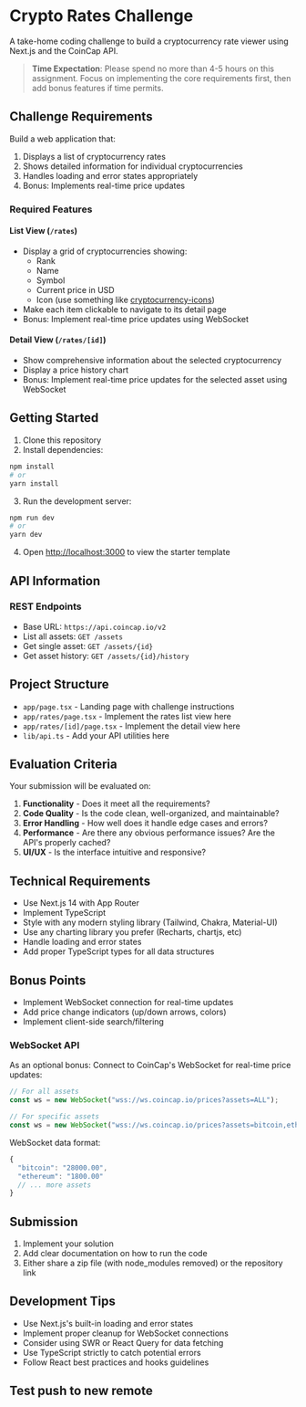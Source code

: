 # Crypto Rates Challenge

A take-home coding challenge to build a cryptocurrency rate viewer using Next.js and the CoinCap API.

> **Time Expectation**: Please spend no more than 4-5 hours on this assignment. Focus on implementing the core requirements first, then add bonus features if time permits.

## Challenge Requirements

Build a web application that:

1. Displays a list of cryptocurrency rates
2. Shows detailed information for individual cryptocurrencies
3. Handles loading and error states appropriately
4. Bonus: Implements real-time price updates

### Required Features

#### List View (`/rates`)

- Display a grid of cryptocurrencies showing:
  - Rank
  - Name
  - Symbol
  - Current price in USD
  - Icon (use something like [cryptocurrency-icons](https://github.com/spothq/cryptocurrency-icons))
- Make each item clickable to navigate to its detail page
- Bonus: Implement real-time price updates using WebSocket

#### Detail View (`/rates/[id]`)

- Show comprehensive information about the selected cryptocurrency
- Display a price history chart
- Bonus: Implement real-time price updates for the selected asset using WebSocket

## Getting Started

1. Clone this repository
2. Install dependencies:

```bash
npm install
# or
yarn install
```

3. Run the development server:

```bash
npm run dev
# or
yarn dev
```

4. Open [http://localhost:3000](http://localhost:3000) to view the starter template

## API Information

### REST Endpoints

- Base URL: `https://api.coincap.io/v2`
- List all assets: `GET /assets`
- Get single asset: `GET /assets/{id}`
- Get asset history: `GET /assets/{id}/history`

## Project Structure

- `app/page.tsx` - Landing page with challenge instructions
- `app/rates/page.tsx` - Implement the rates list view here
- `app/rates/[id]/page.tsx` - Implement the detail view here
- `lib/api.ts` - Add your API utilities here

## Evaluation Criteria

Your submission will be evaluated on:

1. **Functionality** - Does it meet all the requirements?
2. **Code Quality** - Is the code clean, well-organized, and maintainable?
3. **Error Handling** - How well does it handle edge cases and errors?
4. **Performance** - Are there any obvious performance issues? Are the API's properly cached?
5. **UI/UX** - Is the interface intuitive and responsive?

## Technical Requirements

- Use Next.js 14 with App Router
- Implement TypeScript
- Style with any modern styling library (Tailwind, Chakra, Material-UI)
- Use any charting library you prefer (Recharts, chartjs, etc)
- Handle loading and error states
- Add proper TypeScript types for all data structures

## Bonus Points

- Implement WebSocket connection for real-time updates
- Add price change indicators (up/down arrows, colors)
- Implement client-side search/filtering

### WebSocket API

As an optional bonus: Connect to CoinCap's WebSocket for real-time price updates:

```typescript
// For all assets
const ws = new WebSocket("wss://ws.coincap.io/prices?assets=ALL");

// For specific assets
const ws = new WebSocket("wss://ws.coincap.io/prices?assets=bitcoin,ethereum");
```

WebSocket data format:

```typescript
{
  "bitcoin": "28000.00",
  "ethereum": "1800.00"
  // ... more assets
}
```

## Submission

1. Implement your solution
2. Add clear documentation on how to run the code
3. Either share a zip file (with node_modules removed) or the repository link

## Development Tips

- Use Next.js's built-in loading and error states
- Implement proper cleanup for WebSocket connections
- Consider using SWR or React Query for data fetching
- Use TypeScript strictly to catch potential errors
- Follow React best practices and hooks guidelines

## Test push to new remote

